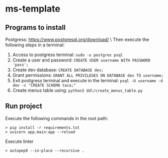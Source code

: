 # ms-template

## Programs to install
Postgress: https://www.postgresql.org/download/ \\
Then execute the following steps in a terminal:
1. Access to postgress terminal: `sudo -u postgres psql`
2. Create a user and password: `CREATE USER username WITH PASSWORD 'pass';`
3. Create dev database: `CREATE DATABASE dev;`
4. Grant permissions: `GRANT ALL PRIVILEGES ON DATABASE dev TO username;`
5. Exit postgress terminal and execute in the terminal: `psql -U username -d dev -c "CREATE SCHEMA taca;"`
6. Create menus table using: `python3 ddl/create_menus_table.py`

## Run project
Execute the following commands in the root path:

```
> pip install -r requirements.txt
> uvicorn app.main:app --reload
```

Execute linter

```
> autopep8 --in-place --recursive .
```